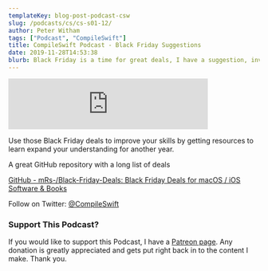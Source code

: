 ```yaml
---
templateKey: blog-post-podcast-csw
slug: /podcasts/cs/cs-s01-12/
author: Peter Witham
tags: ["Podcast", "CompileSwift"]
title: CompileSwift Podcast - Black Friday Suggestions
date: 2019-11-28T14:53:38
blurb: Black Friday is a time for great deals, I have a suggestion, invest in you.
---
```


<iframe src="https://anchor.fm/compileswift/embed/episodes/Use-Black-Friday-deals-to-educate-and-improve-your-skills-e989qp" height="102" width="400" frameborder="0" scrolling="no"></iframe>

Use those Black Friday deals to improve your skills by getting resources to learn expand your understanding for another year.

A great GitHub repository with a long list of deals

[GitHub - mRs-/Black-Friday-Deals: Black Friday Deals for macOS / iOS Software & Books](https://github.com/mRs-/Black-Friday-Deals/)

Follow on Twitter: [@CompileSwift](https://twitter.com/compileswift)

### Support This Podcast?

If you would like to support this Podcast, I have a [Patreon page](https://patreon.com/pwcom). Any donation is greatly appreciated and gets put right back in to the content I make.
Thank you.
